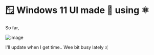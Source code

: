 # 🪟 Windows 11 UI made 🥣 using ⚛️

So far,

![image](https://github.com/user-attachments/assets/dd3ad36f-6434-4ed4-a197-e964302838d9)

I'll update when I get time.. Wee bit busy lately :(
